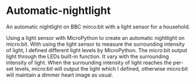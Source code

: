 # Automatic-nightlight
An automatic nightlight on BBC mirco:bit with a light sensor for a household.

Using a light sensor with MicroPython to create an automatic nightlight on micro:bit. With using the light sensor to measure the surrounding intensity of light, I defined different light levels by MicroPython. The micro:bit output light through the LEDs built-in function. It vary with the surrounding intensity of light. When the surrounding intensity of light reaches the per-set levels, micro:bit will output the light which I defined, otherwise micro:bit will maintain a dimmer heart image as usual.
